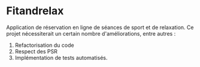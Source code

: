 # Fitandrelax

Application de réservation en ligne de séances de sport et de relaxation. 
Ce projet nécessiterait un certain nombre d'améliorations, entre autres : 
1) Refactorisation du code
2) Respect des PSR
3) Implémentation de tests automatisés. 
